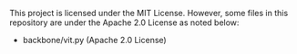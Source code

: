 This project is licensed under the MIT License. However, some files in this repository are under the Apache 2.0 License as noted below:

- backbone/vit.py (Apache 2.0 License)